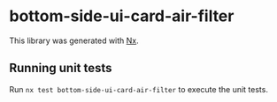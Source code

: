 # bottom-side-ui-card-air-filter

This library was generated with [Nx](https://nx.dev).

## Running unit tests

Run `nx test bottom-side-ui-card-air-filter` to execute the unit tests.
